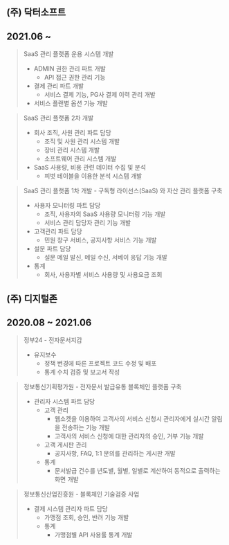 ## (주) 닥터소프트
## 2021.06 ~
> SaaS 관리 플랫폼 운용 시스템 개발
> * ADMIN 권한 관리 파트 개발
>   * API 접근 권한 관리 기능
> * 결제 관리 파트 개발
>   * 서비스 결제 기능, PG사 결제 이력 관리 개발
> * 서비스 플랜별 옵션 기능 개발

> SaaS 관리 플랫폼 2차 개발
> * 회사 조직, 사원 관리 파트 담당
>   * 조직 및 사원 관리 시스템 개발 
>   * 장비 관리 시스템 개발 
>   * 소프트웨어 관리 시스템 개발
> * SaaS 사용량, 비용 관련 데이터 수집 및 분석
>   * 피벗 테이블을 이용한 분석 시스템 개발

> SaaS 관리 플랫폼 1차 개발 - 구독형 라이선스(SaaS) 와 자산 관리 플랫폼 구축
> *  사용자 모니터링 파트 담당 
>    * 조직, 사용자의 SaaS 사용량 모니터링 기능 개발
>    * 서비스 관리 담당자 관리 기능 개발
> * 고객관리 파트 담당
>   * 민원 창구 서비스, 공지사항 서비스 기능 개발
> * 설문 파트 담당
>   * 설문 메일 발신, 메일 수신, 서베이 응답 기능 개발
> * 통계
>   * 회사, 사용자별 서비스 사용량 및 사용요금 조회

## (주) 디지털존
## 2020.08 ~ 2021.06
> 정부24 - 전자문서지갑
> * 유지보수
>   * 정책 변경에 따른 프로젝트 코드 수정 및 배포
>   * 통계 수치 검증 및 보고서 작성

> 정보통신기획평가원 - 전자문서 발급유통 블록체인 플랫폼 구축
> * 관리자 시스템 파트 담당
>   * 고객 관리
>     * 웹소켓을 이용하여 고객사의 서비스 신청시 관리자에게 실시간 알림을 전송하는 기능 개발
>     * 고객사의 서비스 신청에 대한 관리자의 승인, 거부 기능 개발
>   * 고객 게시판 관리
>     * 공지사항, FAQ, 1:1 문의를 관리하는 게시판 개발
>   * 통계
>     * 문서발급 건수를 년도별, 월별, 일별로 계산하여 동적으로 출력하는 화면 개발

> 정보통신산업진흥원 - 블록체인 기술검증 사업
> * 결제 시스템 관리자 파트 담당
>   * 가맹점 조회, 승인, 반려 기능 개발
>   * 통계
>     * 가맹점별 API 사용률 통계 개발
